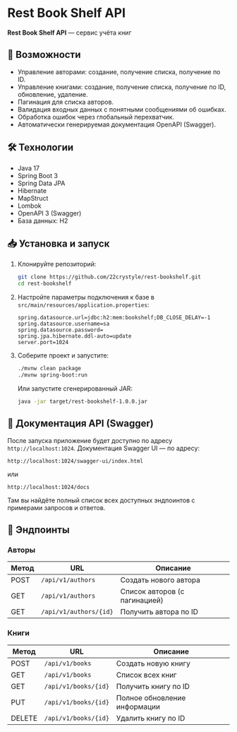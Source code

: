 # Rest Book Shelf API

**Rest Book Shelf API** — сервис учёта книг

## 🚀 Возможности

* Управление авторами: создание, получение списка, получение по ID.
* Управление книгами: создание, получение списка, получение по ID, обновление, удаление.
* Пагинация для списка авторов.
* Валидация входных данных с понятными сообщениями об ошибках.
* Обработка ошибок через глобальный перехватчик.
* Автоматически генерируемая документация OpenAPI (Swagger).

## 🛠 Технологии

* Java 17
* Spring Boot 3
* Spring Data JPA
* Hibernate
* MapStruct
* Lombok
* OpenAPI 3 (Swagger)
* База данных: H2

## 📥 Установка и запуск

1. Клонируйте репозиторий:

   ```bash
   git clone https://github.com/22crystyle/rest-bookshelf.git
   cd rest-bookshelf
   ```
2. Настройте параметры подключения к базе в `src/main/resources/application.properties`:

   ```properties
   spring.datasource.url=jdbc:h2:mem:bookshelf;DB_CLOSE_DELAY=-1
   spring.datasource.username=sa
   spring.datasource.password=
   spring.jpa.hibernate.ddl-auto=update
   server.port=1024
   ```
3. Соберите проект и запустите:

   ```bash
   ./mvnw clean package
   ./mvnw spring-boot:run
   ```

   Или запустите сгенерированный JAR:

   ```bash
   java -jar target/rest-bookshelf-1.0.0.jar
   ```

## 📖 Документация API (Swagger)

После запуска приложение будет доступно по адресу `http://localhost:1024`.
Документация Swagger UI — по адресу:

```
http://localhost:1024/swagger-ui/index.html
```

или

```
http://localhost:1024/docs
```

Там вы найдёте полный список всех доступных эндпоинтов с примерами запросов и ответов.

## 🔗 Эндпоинты

### Авторы

| Метод | URL                    | Описание                      |
|-------|------------------------|-------------------------------|
| POST  | `/api/v1/authors`      | Создать нового автора         |
| GET   | `/api/v1/authors`      | Список авторов (с пагинацией) |
| GET   | `/api/v1/authors/{id}` | Получить автора по ID         |

### Книги

| Метод  | URL                  | Описание                     |
|--------|----------------------|------------------------------|
| POST   | `/api/v1/books`      | Создать новую книгу          |
| GET    | `/api/v1/books`      | Список всех книг             |
| GET    | `/api/v1/books/{id}` | Получить книгу по ID         |
| PUT    | `/api/v1/books/{id}` | Полное обновление информации |
| DELETE | `/api/v1/books/{id}` | Удалить книгу по ID          |
